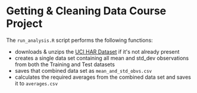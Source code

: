 Getting & Cleaning Data Course Project
======================================

The `run_analysis.R` script performs the following functions:

 - downloads & unzips the [UCI HAR Dataset](https://d396qusza40orc.cloudfront.net/getdata%2Fprojectfiles%2FUCI%20HAR%20Dataset.zip) if it's not already present
 - creates a single data set containing all mean and std_dev observations from both the Training and Test datasets
 - saves that combined data set as `mean_and_std_obvs.csv`
 - calculates the required averages from the combined data set and saves it to `averages.csv`
